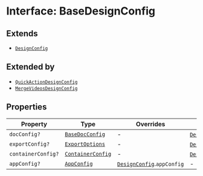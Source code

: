 # Interface: BaseDesignConfig

## Extends

- [`DesignConfig`](../../../DesignConfig.types/interfaces/design-config/index.md)

## Extended by

- [`QuickActionDesignConfig`](quick-action-design-config/index.md)
- [`MergeVideosDesignConfig`](merge-videos-design-config/index.md)

## Properties

| Property | Type | Overrides | Inherited from |
| ------ | ------ | ------ | ------ |
| `docConfig?` | [`BaseDocConfig`](../../../DesignConfig.types/interfaces/base-doc-config/index.md) | - | [`DesignConfig`](../../../DesignConfig.types/interfaces/design-config/index.md).`docConfig` |
| `exportConfig?` | [`ExportOptions`](../../../ExportConfig.types/type-aliases/export-options/index.md) | - | [`DesignConfig`](../../../DesignConfig.types/interfaces/design-config/index.md).`exportConfig` |
| `containerConfig?` | [`ContainerConfig`](../../../ContainerConfig.types/type-aliases/container-config/index.md) | - | [`DesignConfig`](../../../DesignConfig.types/interfaces/design-config/index.md).`containerConfig` |
| `appConfig?` | [`AppConfig`](../../AppConfig.types/interfaces/app-config.md) | [`DesignConfig`](../../../DesignConfig.types/interfaces/design-config/index.md).`appConfig` | - |
